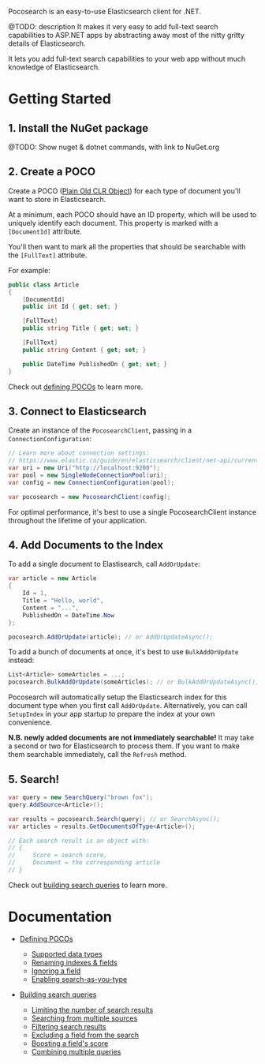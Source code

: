 Pocosearch is an easy-to-use Elasticsearch client for .NET.

@TODO: description
It makes it very easy to add full-text search capabilities to ASP.NET apps by abstracting away most of the nitty gritty details of Elasticsearch.

It lets you add full-text search capabilities to your web app without much knowledge of Elasticsearch.

# Getting Started

## 1. Install the NuGet package

@TODO: Show nuget & dotnet commands, with link to NuGet.org

## 2. Create a POCO

Create a POCO ([Plain Old CLR Object](https://en.wikipedia.org/wiki/Plain_old_CLR_object)) for each type of document you'll want to store in Elasticsearch.

At a minimum, each POCO should have an ID property, which will be used to uniquely identify each document. This property is marked with a `[DocumentId]` attribute.

You'll then want to mark all the properties that should be searchable with the `[FullText]` attribute.

For example:

```csharp
public class Article
{
    [DocumentId]
    public int Id { get; set; }

    [FullText]
    public string Title { get; set; }

    [FullText]
    public string Content { get; set; }

    public DateTime PublishedOn { get; set; }
}
```

Check out [defining POCOs](docs/defining-pocos.md) to learn more.

## 3. Connect to Elasticsearch

Create an instance of the `PocosearchClient`, passing in a `ConnectionConfiguration`:

```csharp
// Learn more about connection settings:
// https://www.elastic.co/guide/en/elasticsearch/client/net-api/current/elasticsearch-net-getting-started.html#_connecting
var uri = new Uri("http://localhost:9200");
var pool = new SingleNodeConnectionPool(uri);
var config = new ConnectionConfiguration(pool);

var pocosearch = new PocosearchClient(config);
```

For optimal performance, it's best to use a single PocosearchClient instance throughout the lifetime of your application.

## 4. Add Documents to the Index

To add a single document to Elastisearch, call `AddOrUpdate`:

```csharp
var article = new Article
{
    Id = 1,
    Title = "Hello, world",
    Content = "...",
    PublishedOn = DateTime.Now
};

pocosearch.AddOrUpdate(article); // or AddOrUpdateAsync();
```

To add a bunch of documents at once, it's best to use `BulkAddOrUpdate` instead:

```csharp
List<Article> someArticles = ...;
pocosearch.BulkAddOrUpdate(someArticles); // or BulkAddOrUpdateAsync();
```

Pocosearch will automatically setup the Elasticsearch index for this document type when you first call `AddOrUpdate`. Alternatively, you can call `SetupIndex` in your app startup to prepare the index at your own convenience.

**N.B. newly added documents are not immediately searchable!** It may take a second or two for Elasticsearch to process them. If you want to make them searchable immediately, call the `Refresh` method.

## 5. Search!

```csharp
var query = new SearchQuery("brown fox");
query.AddSource<Article>();

var results = pocosearch.Search(query); // or SearchAsync();
var articles = results.GetDocumentsOfType<Article>();

// Each search result is an object with:
// {
//     Score = search score,
//     Document = the corresponding article
// }
```

Check out [building search queries](doc/search-queries.md) to learn more.

# Documentation

- [Defining POCOs](docs/defining-pocos.md)
    - [Supported data types](docs/defining-pocos.md#supported-data-types)
    - [Renaming indexes & fields](docs/defining-pocos.md#renaming-indexes-and-fields)
    - [Ignoring a field](docs/defining-pocos.md#ignoring-a-field)
    - [Enabling search-as-you-type](docs/defining-pocos.md#enabling-search-as-you-type)

- [Building search queries](docs/search-queries.md)
    - [Limiting the number of search results](docs/search-queries.md#limiting-the-number-of-search-results)
    - [Searching from multiple sources](docs/search-queries.md#searching-from-multiple-sources)
    - [Filtering search results](docs/search-queries.md#filtering-search-results)
    - [Excluding a field from the search](docs/search-queries.md#excluding-a-field-from-the-search)
    - [Boosting a field's score](docs/search-queries.md#boosting-a-fields-score)
    - [Combining multiple queries](docs/search-queries.md#combining-multiple-queries)
